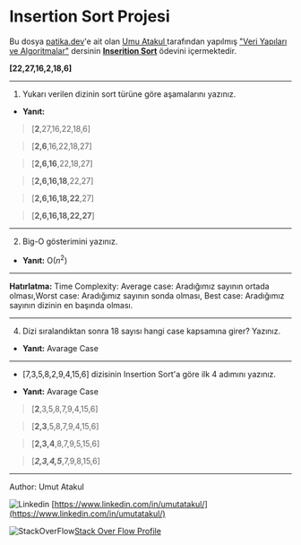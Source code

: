 # Insertion Sort Projesi

Bu dosya [patika.dev](https://www.patika.dev/tr)'e ait olan [Umu Atakul ](https://www.linkedin.com/in/umutatakul/)tarafından yapılmış ["Veri Yapıları ve Algoritmalar"](https://app.patika.dev/courses/veri-yapilari-ve-algoritmalar/) dersinin  [**Inserition Sort**](https://app.patika.dev/courses/veri-yapilari-ve-algoritmalar/insertion-sort-proje) ödevini içermektedir.

**[22,27,16,2,18,6]**

***
1. Yukarı verilen dizinin sort türüne göre aşamalarını yazınız.

- **Yanıt:** 
>[**2**,27,16,22,18,6]

>[**2,6**,16,22,18,27]

>[**2,6,16**,22,18,27]

>[**2,6,16,18**,22,27]

>[**2,6,16,18,22**,27]

>[**2,6,16,18,22,27**]



***
2. Big-O gösterimini yazınız.

- **Yanıt:** 
O($n^2$)
***

**Hatırlatma:** Time Complexity: Average case: Aradığımız sayının ortada olması,Worst case: Aradığımız sayının sonda olması, Best case: Aradığımız sayının dizinin en başında olması.
***
4. Dizi sıralandıktan sonra 18 sayısı hangi case kapsamına girer? Yazınız.

- **Yanıt:** 
Avarage Case

***



- [7,3,5,8,2,9,4,15,6] dizisinin Insertion Sort'a göre ilk 4 adımını yazınız.

- **Yanıt:** 
Avarage Case
>[**2**,3,5,8,7,9,4,15,6]

>[**2,3**,5,8,7,9,4,15,6]

>[**2,3,4**,8,7,9,5,15,6]

>[***2,3,4,5***,7,9,8,15,6]


---

Author: Umut Atakul

![Linkedin](https://icons.iconarchive.com/icons/graphics-vibe/simple-rounded-social/24/linkedin-icon.png) [https://www.linkedin.com/in/umutatakul/](https://www.linkedin.com/in/umutatakul/)

![StackOverFlow](https://icons.iconarchive.com/icons/limav/flat-gradient-social/24/Stackoverflow-icon.png)[Stack Over Flow Profile](https://stackoverflow.com/users/12765684/umut-atakul)
